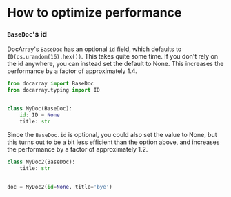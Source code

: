 # How to optimize performance

### `BaseDoc`'s id

DocArray's `BaseDoc` has an optional `id` field, which defaults to `ID(os.urandom(16).hex())`. This takes quite some time.
If you don't rely on the id anywhere, you can instead set the default to None. This increases the performance by a factor of approximately 1.4.

```python
from docarray import BaseDoc
from docarray.typing import ID


class MyDoc(BaseDoc):
    id: ID = None
    title: str
```

Since the `BaseDoc.id` is optional, you could also set the value to None, but this turns out to be a bit less efficient than the option above, and increases the performance by a factor of approximately 1.2.

```python
class MyDoc2(BaseDoc):
    title: str


doc = MyDoc2(id=None, title='bye')
```
